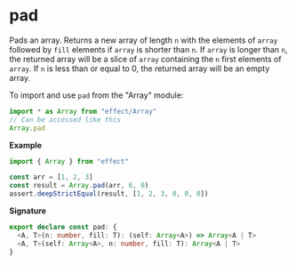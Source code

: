 # pad

Pads an array.
Returns a new array of length `n` with the elements of `array` followed by `fill` elements if `array` is shorter than `n`.
If `array` is longer than `n`, the returned array will be a slice of `array` containing the `n` first elements of `array`.
If `n` is less than or equal to 0, the returned array will be an empty array.

To import and use `pad` from the "Array" module:

```ts
import * as Array from "effect/Array"
// Can be accessed like this
Array.pad
```

**Example**

```ts
import { Array } from "effect"

const arr = [1, 2, 3]
const result = Array.pad(arr, 6, 0)
assert.deepStrictEqual(result, [1, 2, 3, 0, 0, 0])
```

**Signature**

```ts
export declare const pad: {
  <A, T>(n: number, fill: T): (self: Array<A>) => Array<A | T>
  <A, T>(self: Array<A>, n: number, fill: T): Array<A | T>
}
```
